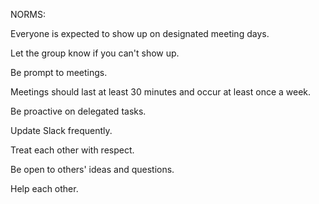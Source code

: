 NORMS:

Everyone is expected to show up on designated meeting days.

Let the group know if you can't show up.

Be prompt to meetings.

Meetings should last at least 30 minutes and occur at least once a week.

Be proactive on delegated tasks.

Update Slack frequently.

Treat each other with respect.

Be open to others' ideas and questions.

Help each other.


